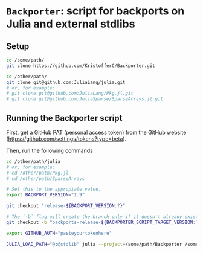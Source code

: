# `Backporter`: script for backports on Julia and external stdlibs

## Setup

```bash
cd /some/path/
git clone https://github.com/KristofferC/Backporter.git

cd /other/path/
git clone git@github.com:JuliaLang/julia.git
# or, for example:
# git clone git@github.com:JuliaLang/Pkg.jl.git
# git clone git@github.com:JuliaSparse/SparseArrays.jl.git
```

## Running the Backporter script

First, get a GitHub PAT (personal access token) from the GitHub website (https://github.com/settings/tokens?type=beta).

Then, run the following commands

```bash
cd /other/path/julia
# or, for example:
# cd /other/path/Pkg.jl
# cd /other/path/SparseArrays

# Set this to the appropiate value.
export BACKPORT_VERSION="1.9"

git checkout "release-${BACKPORT_VERSION:?}"

# The `-b` flag will create the branch only if it doesn't already exist.
git checkout -b "backports-release-${BACKPORTER_SCRIPT_TARGET_VERSION:?}"

export GITHUB_AUTH="pasteyourtokenhere"

JULIA_LOAD_PATH="@:@stdlib" julia --project=/some/path/Backporter /some/path/Backporter/backporter.jl
```
